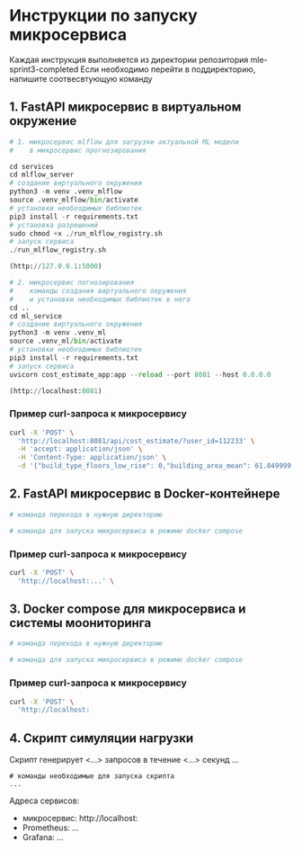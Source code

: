 # Инструкции по запуску микросервиса

Каждая инструкция выполняется из директории репозитория mle-sprint3-completed
Если необходимо перейти в поддиректорию, напишите соотвесвтующую команду

## 1. FastAPI микросервис в виртуальном окружение
```python
# 1. микросервис mlflow для загрузки актуальной ML модели 
#    в микросервис прогнозирования

cd services
cd mlflow_server
# создание виртуального окружения
python3 -m venv .venv_mlflow
source .venv_mlflow/bin/activate
# установки необходимых библиотек 
pip3 install -r requirements.txt
# установка разрешений
sudo chmod +x ./run_mlflow_registry.sh
# запуск сервиса
./run_mlflow_registry.sh

(http://127.0.0.1:5000)

# 2. микросервис погнозирования
#    команды создания виртуального окружения
#    и установки необходимых библиотек в него
cd ..
cd ml_service
# создание виртуального окружения
python3 -m venv .venv_ml
source .venv_ml/bin/activate
# установки необходимых библиотек 
pip3 install -r requirements.txt
# запуск сервиса
uvicorn cost_estimate_app:app --reload --port 8081 --host 0.0.0.0

(http://localhost:8081)
```

### Пример curl-запроса к микросервису

```bash
curl -X 'POST' \
  'http://localhost:8081/api/cost_estimate/?user_id=112233' \
  -H 'accept: application/json' \
  -H 'Content-Type: application/json' \
  -d '{"build_type_floors_low_rise": 0,"building_area_mean": 61.049999, "building_price_mean": 9100000.0, "ceiling_height.1": 2.64, "dist_origin_dest": 11.107508, "living_area.1": 19.9, "num_fg__KBinsDiscretizer__kitchen_area": 0.0, "num_fg__Polynomial__building_type_int kitchen_area^2": 588.059955, "num_fg__Polynomial__ceiling_height total_area": 92.664, "num_fg__Polynomial__ceiling_height total_area kitchen_area": 917.373561, "num_fg__Polynomial__ceiling_height total_area^2": 3252.506246, "num_fg__Polynomial__dist_origin_dest": 11.107508, "num_fg__Polynomial__dist_origin_dest distance_to_metro_fast^2": 5967416.055276, "num_fg__Polynomial__dist_origin_dest^2 distance_to_metro_fast": 90431.156286, "num_fg__Polynomial__dist_origin_dest^2 kitchen_area": 1221.429517, "num_fg__Polynomial__dist_origin_dest^2 living_area": 2455.196753, "num_fg__Polynomial__dist_origin_dest^2 total_area": 4330.52281, "num_fg__Polynomial__floor building_type_int distance_to_metro_fast": 39580.25709, "num_fg__Polynomial__floor building_type_int^2": 324.0, "num_fg__Polynomial__floor ceiling_height total_area": 833.975997, "num_fg__Polynomial__floor total_area^2": 11088.089036, "num_fg__Polynomial__living_area^2": 396.009985, "num_fg__Polynomial__rooms^2": 1.0, "num_fg__Polynomial__total_area living_area^2": 13899.949863, "num_fg__Polynomial__total_area^2 kitchen_area": 12196.89747, "num_fg__Polynomial__total_area^2 living_area": 24516.996398, "total_area.1": 35.099998, "total_area_old": 35.099998}'
```


## 2. FastAPI микросервис в Docker-контейнере

```bash
# команда перехода в нужную директорию

# команда для запуска микросервиса в режиме docker compose
```

### Пример curl-запроса к микросервису

```bash
curl -X 'POST' \
  'http://localhost:...' \
```

## 3. Docker compose для микросервиса и системы моониторинга

```bash
# команда перехода в нужную директорию

# команда для запуска микросервиса в режиме docker compose

```

### Пример curl-запроса к микросервису

```bash
curl -X 'POST' \
  'http://localhost:
```

## 4. Скрипт симуляции нагрузки
Скрипт генерирует <...> запросов в течение <...> секунд ...

```
# команды необходимые для запуска скрипта
...
```

Адреса сервисов:
- микросервис: http://localhost:<port>
- Prometheus: ...
- Grafana: ...